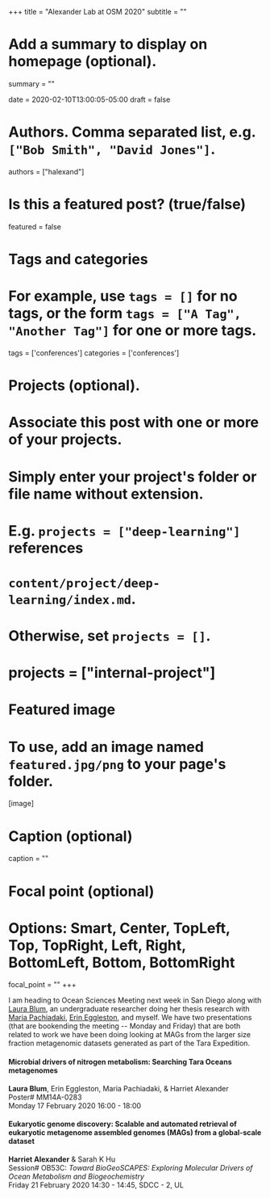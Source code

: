 +++
title = "Alexander Lab at OSM 2020"
subtitle = ""

# Add a summary to display on homepage (optional).
summary = ""

date = 2020-02-10T13:00:05-05:00
draft = false

# Authors. Comma separated list, e.g. `["Bob Smith", "David Jones"]`.
authors = ["halexand"]

# Is this a featured post? (true/false)
featured = false

# Tags and categories
# For example, use `tags = []` for no tags, or the form `tags = ["A Tag", "Another Tag"]` for one or more tags.
tags = ['conferences']
categories = ['conferences']

# Projects (optional).
#   Associate this post with one or more of your projects.
#   Simply enter your project's folder or file name without extension.
#   E.g. `projects = ["deep-learning"]` references 
#   `content/project/deep-learning/index.md`.
#   Otherwise, set `projects = []`.
# projects = ["internal-project"]

# Featured image
# To use, add an image named `featured.jpg/png` to your page's folder. 
[image]
  # Caption (optional)
  caption = ""

  # Focal point (optional)
  # Options: Smart, Center, TopLeft, Top, TopRight, Left, Right, BottomLeft, Bottom, BottomRight
  focal_point = ""
+++


I am heading to Ocean Sciences Meeting next week in San Diego along with [Laura Blum](/authors/lblum/), an undergraduate researcher doing her thesis research with [Maria Pachiadaki](https://twitter.com/microbiaki), [Erin Eggleston](https://twitter.com/EggErin), and myself. We have two presentations (that are bookending the meeting --  Monday and Friday) that are both related to work we have been doing looking at MAGs from the larger size fraction metagenomic datasets generated as part of the Tara Expedition.  

#### **Microbial drivers of nitrogen metabolism: Searching Tara Oceans metagenomes**
**Laura Blum**, Erin Eggleston, Maria Pachiadaki, & Harriet Alexander <br> Poster# MM14A-0283  <br> Monday 17 February 2020 16:00 - 18:00

#### **Eukaryotic genome discovery: Scalable and automated retrieval of eukaryotic metagenome assembled genomes (MAGs) from a global-scale dataset**

**Harriet Alexander** &  Sarah K Hu <br> Session# OB53C: *Toward BioGeoSCAPES: Exploring Molecular Drivers of Ocean Metabolism and Biogeochemistry* <br> Friday 21 February 2020 14:30 - 14:45, SDCC - 2, UL  

